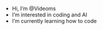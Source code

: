 - Hi, I’m @Videoms
- I’m interested in coding and AI
- I’m currently learning how to code

<script type='text/javascript' src='https://storage.ko-fi.com/cdn/widget/Widget_2.js'>
</script>
<script type='text/javascript'>
 kofiwidget2.init('Support Me on Ko-fi!', '#29abe0', 'N4N24JBNR');
 kofiwidget2.draw();
</script> 
<!---
Videoms/Videoms is a ✨ special ✨ repository because its `README.md` (this file) appears on your GitHub profile.
You can click the Preview link to take a look at your changes.
--->
